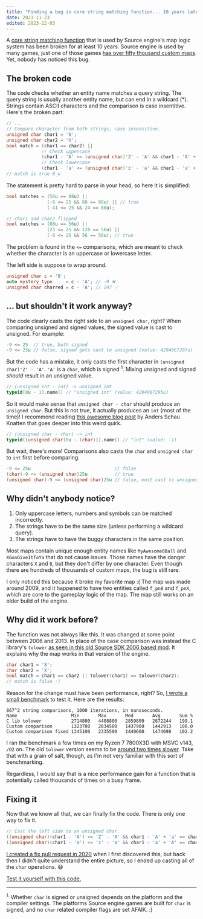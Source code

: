 ```yaml
---
title: "Finding a bug in core string matching function... 10 years later"
date: 2023-11-23
edited: 2023-12-03
---
```


A <a href="https://github.com/ValveSoftware/source-sdk-2013/blob/0d8dceea4310fde5706b3ce1c70609d72a38efdf/sp/src/game/server/baseentity.cpp#L2972" target="_blank">core string matching function</a> that is used by Source engine's map logic system has been broken for at least 10 years. Source engine is used by many games, just one of those games <a href="https://main.fastdl.me/maps/" target="_blank">has over fifty thousand custom maps</a>. Yet, nobody has noticed this bug.

## The broken code

The code checks whether an entity name matches a query string. The query string is usually another entity name, but can end in a wildcard (*). Strings contain ASCII characters and the comparison is case insentitive. Here's the broken part:

```cpp
// ...
// Compare character from both strings, case insensitive.
unsigned char char1 = '8';
unsigned char char2 = 'X';
bool match = (char1 == char2) ||
             // Check uppercase
             (char1 - 'A' <= (unsigned char)'Z' - 'A' && char1 - 'A' + 'a' == char2) ||
             // Check lowercase
             (char1 - 'a' <= (unsigned char)'z' - 'a' && char1 - 'a' + 'A' == char2);
// match is true 0_o
```

The statement is pretty hard to parse in your head, so here it is simplified:

```cpp
bool matches = (56u == 88u) ||
               (-9 <= 25 && 88 == 88u) || // true
               (-41 <= 25 && 24 == 88u);

// char1 and char2 flipped
bool matches = (88u == 56u) ||
               (23 <= 25 && 120 == 56u) ||
               (-9 <= 25 && 56 == 56u); // true
```

The problem is found in the `<=` comparisons, which are meant to check whether the character is an uppercase or lowercase letter.

The left side is suppose to wrap around.

```cpp
unsigned char c = '8';
auto mystery_type     = c - 'A'; // -9 ❌
unsigned char charred = c - 'A'; // 247 ✅
```

## ... but shouldn't it work anyway?

The code clearly casts the right side to an `unsigned char`, right? When comparing unsigned and signed values, the signed value is cast to unsigned. For example:

```cpp
-9 <= 25  // true, both signed
-9 <= 25u // false, signed gets cast to unsigned (value: 4294967287u)
```

But the code has a mistake, it only casts the first character in `(unsigned char)'Z' - 'A'`. `'A'` is a `char`, which is signed <sup>1</sup>. Mixing unsigned and signed *should* result in an unsigned value. 

```cpp
// (unsigned int - int) -> unsigned int
typeid(0u - 1).name() // "unsigned int" (value: 4294967295u)
```

So it would make sense that `unsigned char - char` should produce an `unsigned char`. But this is not true, it actually produces an `int` (most of the time)! I recommend reading <a href="https://blog.knatten.org/2019/05/24/no-one-knows-the-type-of-char-char/" target="_blank">this awesome blog post</a> by Anders Schau Knatten that goes deeper into this weird quirk.

```cpp
// (unsigned char - char) -> int
typeid((unsigned char)0u - (char)1).name() // "int" (value: -1)
```

But wait, there's more! Comparisons also casts the `char` and `unsigned char` to `int` first before comparing.

```cpp
-9 <= 25u                               // false
(char)-9 <= (unsigned char)25u          // true
(unsigned char)-9 <= (unsigned char)25u // false, must cast to unsigned explicitly
```

## Why didn't anybody notice?

1. Only uppercase letters, numbers and symbols can be matched incorrectly.
2. The strings have to be the same size (unless performing a wildcard query).
3. The strings have to have the buggy characters in the same position.

Most maps contain unique enough entity names like `MyAwesome8Ball` and `XGonGiveItToYa` that do not cause issues. Those names have the danger characters `X` and `8`, but they don't differ by one character. Even though there are hundreds of thousands of custom maps, the bug is still rare.

I only noticed this because it broke my favorite map :( The map was made around 2009, and it happened to have two entities called `f_pn8` and `f_pnX`, which are core to the gameplay logic of the map. The map still works on an older build of the engine.

## Why did it work before?

The function was not always like this. It was changed at some point between 2006 and 2013. In place of the case comparison was instead the C library's `tolower` <a href="https://github.com/TotallyMehis/Zombie-Master-1.2.1/blob/0a6379918512857b8f6bd3c9a42103feedc39c2b/dlls/baseentity.cpp#L2571C46-L2571C46" target="_blank">as seen in this old Source SDK 2006 based mod</a>. It explains why the map works in that version of the engine.

```cpp
char char1 = '8';
char char2 = 'X';
bool match = char1 == char2 || tolower(char1) == tolower(char2);
// match is false :)
```

Reason for the change must have been performance, right? So, <a href="https://github.com/TotallyMehis/benchmark-source-name-match" target="_blank">I wrote a small benchmark</a> to test it. Here are the results:

```text
867^2 string comparisons, 1000 iterations, in nanoseconds.
Name                    Min       Max       Med       Avg       Sum %
C lib tolower           2714800   4408800   2859800   2872244   199.1
Custom comparison       1323700   2034500   1437900   1442913   100.0
Custom comparison fixed 1345100   2335500   1440600   1474698   102.2
```

I ran the benchmark a few times on my Ryzen 7 7800X3D with MSVC v143, `/O2` on. The old `tolower` version seems to be <span style="text-decoration: underline">around two times slower</span>. Take that with a grain of salt, though, as I'm not very familiar with this sort of benchmarking.

Regardless, I would say that is a nice performance gain for a function that is potentially called thousands of times on a busy frame.

## Fixing it

Now that we know all that, we can finally fix the code. There is only one way to fix it.

```cpp
// Cast the left side to an unsigned char.
((unsigned char)(char1 - 'A') <= 'Z' - 'A' && char1 - 'A' + 'a' == char2) ||
((unsigned char)(char1 - 'a') <= 'z' - 'a' && char1 - 'a' + 'A' == char2);
```

<a href="https://github.com/ValveSoftware/source-sdk-2013/pull/498" target="_blank">I created a fix pull request in 2020</a> when I first discovered this, but back then I didn't quite understand the entire picture, so I ended up casting all of the `char` operations. 😅


<a href="https://gist.github.com/TotallyMehis/13fc9215595ff342309024c628d7520e" target="_blank">Test it yourself with this code.</a>

---

<sup>1.</sup> Whether `char` is signed or unsigned depends on the platform and the compiler settings. The platforms Source engine games are built for `char` is signed, and no `char` related compiler flags are set AFAIK. :)
